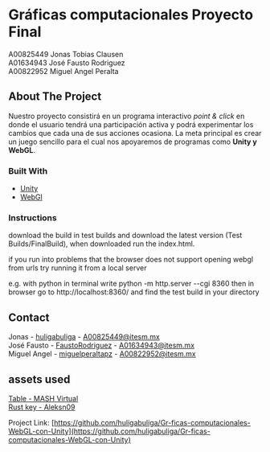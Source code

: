# Gráficas computacionales Proyecto Final
 A00825449 Jonas Tobias Clausen
<br> A01634943 José Fausto Rodriguez
<br> A00822952 Miguel Angel Peralta




<!-- ABOUT THE PROJECT -->
## About The Project

Nuestro proyecto consistirá en un programa interactivo *point & click* en donde el usuario tendrá una participación activa y podrá experimentar los cambios que cada una de sus acciones ocasiona. La meta principal es crear un juego sencillo para el cual nos apoyaremos de programas como **Unity y WebGL**.


<!-- Built With -->
### Built With 
* [Unity](https://docs.unity3d.com/Manual/index.html)
* [WebGl](https://get.webgl.org/)


<!-- instructions -->
### Instructions 
download the build in test builds and download the latest version (Test Builds/FinalBuild), when downloaded run the index.html. 

if you run into problems that the browser does not support opening webgl from urls try running it from a local server 

e.g. with python 
in terminal write
 python -m http.server --cgi 8360 
then in browser go to http://localhost:8360/
and find the test build in your directory 

<!-- CONTACT -->
## Contact
 Jonas - [huligabuliga](https://github.com/huligabuliga) - A00825449@itesm.mx
<br> José Fausto - [FaustoRodriguez](https://github.com/FaustoRodriguez) - A01634943@itesm.mx
<br> Miguel Angel - [miguelperaltapz](https://github.com/miguelperaltapz) - A00822952@itesm.mx

<!-- Imported assets -->
## assets used
[Table - MASH Virtual](https://assetstore.unity.com/packages/3d/props/furniture/table-162871)
<br> [Rust key - Aleksn09](https://assetstore.unity.com/packages/3d/props/rust-key-167590) 

Project Link: [https://github.com/huligabuliga/Gr-ficas-computacionales-WebGL-con-Unity](https://github.com/huligabuliga/Gr-ficas-computacionales-WebGL-con-Unity) 
